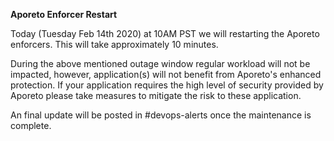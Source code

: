 
**Aporeto Enforcer Restart**

Today (Tuesday Feb 14th 2020) at 10AM PST we will restarting the Aporeto enforcers. This will take approximately 10 minutes.

During the above mentioned outage window regular workload will not be impacted, however, application(s) will not benefit from Aporeto's enhanced protection. If your application requires the high level of security provided by Aporeto please take measures to mitigate the risk to these application.

An final update will be posted in #devops-alerts once the maintenance is complete.
